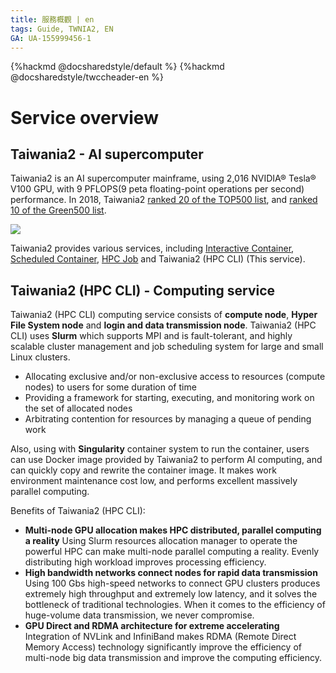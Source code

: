 ```yaml
---
title: 服務概觀 | en
tags: Guide, TWNIA2, EN
GA: UA-155999456-1
---
```


{%hackmd @docsharedstyle/default %}
{%hackmd @docsharedstyle/twccheader-en %}

# Service overview

## Taiwania2 - AI supercomputer

Taiwania2 is an AI supercomputer mainframe, using 2,016  NVIDIA® Tesla® V100 GPU, with 9 PFLOPS(9 peta floating-point operations per second) performance. In 2018, Taiwania2 [ranked 20 of the TOP500 list](https://www.top500.org/system/179590/), and [ranked 10 of the Green500 list](https://www.top500.org/lists/green500/2018/11/).


![](https://twcc-wordpress-file.cos.twcc.ai/wp-content/uploads/2019/09/19130553/1-2.png)


Taiwania2 provides various services, including  [Interactive Container](https://man.twcc.ai/@twccdocs/doc-ccs-main-en), [Scheduled Container](https://man.twcc.ai/@twccdocs/HyMqnHupV?type=view),  [HPC Job](https://man.twcc.ai/@twccdocs/HyVzTSOpN?type=view) and Taiwania2 (HPC CLI) (This service).


## Taiwania2 (HPC CLI) - Computing service


Taiwania2 (HPC CLI) computing service consists of **compute node**, **Hyper File System node** and **login and data transmission node**. Taiwania2 (HPC CLI) uses **Slurm** which supports MPI and is fault-tolerant, and highly scalable cluster management and job scheduling system for large and small Linux clusters.
- Allocating exclusive and/or non-exclusive access to resources (compute nodes) to users for some duration of time
- Providing a framework for starting, executing, and monitoring work on the set of allocated nodes
- Arbitrating contention for resources by managing a queue of pending work

Also, using with **Singularity** container system to run the container, users can use Docker image provided by Taiwania2 to perform AI computing, and can quickly copy and rewrite the container image. It makes work environment maintenance cost low, and performs excellent massively parallel computing.

Benefits of Taiwania2 (HPC CLI):

- **Multi-node GPU allocation makes HPC distributed, parallel computing a reality**
    Using Slurm resources allocation manager to operate the powerful HPC can make multi-node parallel computing a reality. Evenly distributing high workload improves processing efficiency.
- **High bandwidth networks connect nodes for rapid data transmission**
    Using 100 Gbs high-speed networks to connect GPU clusters produces extremely high throughput and extremely low latency, and it solves the bottleneck of traditional technologies. When it comes to the efficiency of huge-volume data transmission, we never compromise.
- **GPU Direct and RDMA architecture for extreme accelerating**
    Integration of NVLink and InfiniBand makes RDMA (Remote Direct Memory Access) technology significantly improve the efficiency of multi-node big data transmission and improve the computing efficiency.
